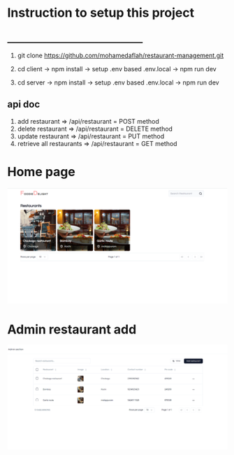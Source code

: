 # Instruction to setup this project
## _______________________________

1. git clone https://github.com/mohamedaflah/restaurant-management.git
2. cd client
   -> npm install
   -> setup .env based .env.local
   -> npm run dev

3. cd server
   -> npm install
   -> setup .env based .env.local
   -> npm run dev

## api doc

1. add restaurant => /api/restaurant = POST method
2. delete restaurant => /api/restaurant = DELETE method
3. update restaurant => /api/restaurant = PUT method
3. retrieve all restaurants => /api/restaurant = GET method



# Home page

[![Home page](/media/res1.png)]()

# Admin restaurant add

[![Add new column](/media/res2.png)]()

